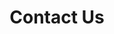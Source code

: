---
title: Contact Us
slug: contact
description: Give us money plz :(
featuredImage: //images.contentful.com/vfgh62eq5a4k/1fzeTsLoaiccqAKQuY6mgs/df8fe77f5c0f3acb1cf8651879c4209e/olu-eletu-38649-unsplash__1_.jpg
---